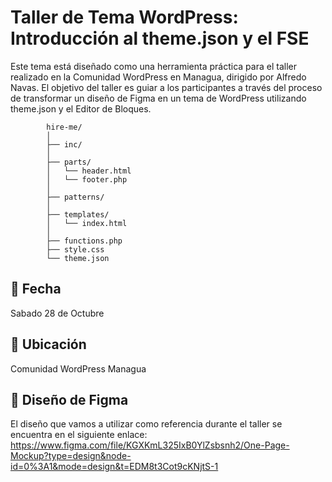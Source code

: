 # Taller de Tema WordPress: Introducción al theme.json y el FSE

Este tema está diseñado como una herramienta práctica para el taller realizado en la Comunidad WordPress en Managua, dirigido por Alfredo Navas. El objetivo del taller es guiar a los participantes a través del proceso de transformar un diseño de Figma en un tema de WordPress utilizando theme.json y el Editor de Bloques.

```
        hire-me/
        │
        ├── inc/
        │
        ├── parts/
        │   └── header.html
        │   └── footer.php
        │
        ├── patterns/
        │
        ├── templates/
        │   └── index.html
        │
        ├── functions.php
        ├── style.css
        └── theme.json
```

## 📅 Fecha

Sabado 28 de Octubre

## 📍 Ubicación

Comunidad WordPress Managua

## 🎨 Diseño de Figma

El diseño que vamos a utilizar como referencia durante el taller se encuentra en el siguiente enlace: <https://www.figma.com/file/KGXKmL325IxB0YlZsbsnh2/One-Page-Mockup?type=design&node-id=0%3A1&mode=design&t=EDM8t3Cot9cKNjtS-1>
